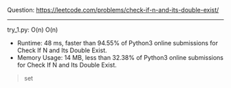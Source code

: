 Question: https://leetcode.com/problems/check-if-n-and-its-double-exist/

---

try_1.py: O(n) O(n)
* Runtime: 48 ms, faster than 94.55% of Python3 online submissions for Check If N and Its Double Exist.
* Memory Usage: 14 MB, less than 32.38% of Python3 online submissions for Check If N and Its Double Exist.

> set
